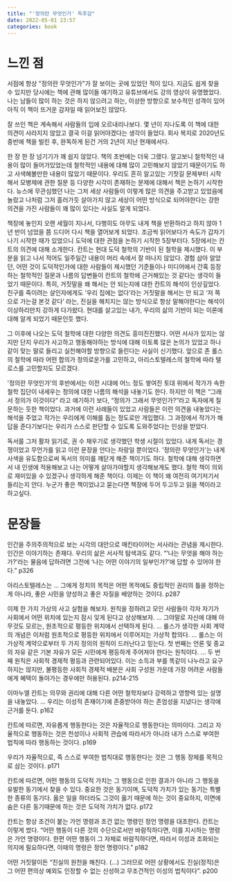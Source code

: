 ```yaml
---
title: "'정의란 무엇인가' 독후감"
date: 2022-05-01 23:57
categories: book
---
```


# 느낀 점

서점에 항상 "정의란 무엇인가"가 잘 보이는 곳에 있었던 적이 있다. 지금도 쉽게 찾을 수 있지만 당시에는 책에 관해 많이들 얘기하고 유튜브에서도 강의 영상이 유명했었다. 나는 남들이 많이 하는 것은 하지 않으려고 하는, 이상한 방향으로 보수적인 성격이 있어 아직 이 책이 뜨거운 감자일 때 읽어보진 않았다.


잘 쓰인 책은 계속해서 사람들의 입에 오르내리나보다. 몇 년이 지나도록 이 책에 대한 의견이 사라지지 않았고 결국 이걸 읽어야겠다는 생각이 들었다. 회사 복지로 2020년도 중반에 책을 빌린 후, 완독하게 된건 거의 2년이 지난 현재에서다.


한 장 한 장 넘기기가 꽤 쉽지 않았다. 책의 초반에는 더욱 그랬다. 알고보니 철학적인 내용이 많이 들어가있었는데 철학적인 내용에 대해 많이 고민해보지 않았기 때문이기도 하고 사색해볼만한 내용이 많았기 때문이다. 우리도 흔히 알고있는 기찻길 문제부터 시작해서 모병제에 관한 질문 등 다양한 시각이 존재하는 문제에 대해서 책은 논하기 시작한다. 뉴스에 무관심했던 나는 그저 세상 사람들이 이렇게 많은 의견을 주고받고 있었음에 놀랐고 나처럼 그저 흘러가듯 살아가지 않고 세상이 어떤 방식으로 되어야한다는 강한 의견을 가진 사람들이 꽤 많이 있다는 사실도 알게 되었다.


책장에 놓인지 오랜 세월이 지나서, 다행히도 아무도 내게 책을 반환하라고 하지 않아 1년 반이 넘었을 쯤 드디어 다시 책을 열어보게 되었다. 조금씩 읽어보다가 속도가 갑자기 나기 시작한 때가 있었으니 도덕에 대한 관점을 논하기 시작한 5장부터다. 5장에서는 칸트의 의견에 대해 소개한다. 칸트는 현대 도덕 철학의 기반이 된 철학을 제시했다. 이 부분을 읽고 나서 적어도 일주일간 내용이 머리 속에서 잘 떠나지 않았다. 경험 삼아 알았던, 어떤 것이 도덕적인가에 대한 사람들이 제시했던 기준들이나 미디어에서 간혹 등장하는 철학적인 질문과 나름의 답변들이 칸트의 철학에 근거해있는 것 같다는 생각이 들었기 때문이다. 특히, 거짓말을 왜 해서는 안 되는지에 대한 칸트의 해석이 인상깊었다. 친구를 죽이려는 살인자에게도 ‘우리 집에는 없다’라는 거짓말을 해서는 안 되고 ‘저 쪽으로 가는걸 본것 같다’ 라는, 진실을 해치지는 않는 방식으로 항상 말해야한다는 해석이 이상하리만치 강하게 다가왔다. 현대를 살고있는 내가, 우리의 삶의 기반이 되는 이론에 대해 알게 되었기 때문인듯 했다.


그 이후에 나오는 도덕 철학에 대한 다양한 의견도 흥미진진했다. 어떤 서사가 있지는 않지만 단지 우리가 사고하고 행동해야하는 방식에 대해 이토록 많은 논의가 있었고 하나같이 맞는 말로 들리고 실천해야할 방향으로 들린다는 사실이 신기했다. 앞으로 존 롤스의 철학에 따라 어떤 합의가 정의로운가를 고민하고, 아리스토텔레스의 철학에 따라 텔로스를 고민할지도 모르겠다.


'정의란 무엇인가'의 후반에서는 이전 시대에 어느 정도 쌓여진 토대 위에서 작가가 속한 철학 집단이 내세우는 정의에 대한 나름의 해석을 내놓기도 한다. 하지만 이 책은 “그래서 정의가 이것이다” 라고 얘기하기 보다, “정의가 그래서 무엇인가?”라고 독자에게 질문하는 듯한 책이었다. 과거에 이런 사례들이 있었고 사람들은 이런 의견을 내놓았다는 해석을 주었고 작가는 우리에게 이해를 돕는 정도로만 개입했다. 그 과정에서 작가가 해답을 준다기보다는 우리가 스스로 판단할 수 있도록 도와주었다는 인상을 받았다.


독서를 그저 활자 읽기로, 권 수 채우기로 생각했던 학생 시절이 있었다. 내게 독서는 경쟁이었고 무언가를 읽고 이런 문장을 안다는 자랑일 뿐이었다. '정의란 무엇인가'는 내게 사색을 유도함으로써 독서의 의미를 깨닫게 해준 책이기도 하다. 철학에 대해 생각하면서 내 인생에 적용해보고 나는 어떻게 살아가야할지 생각해보게도 했다. 철학 책이 의외로 재미있을 수 있겠구나 생각하게 해준 책이다. 이제는 이 책이 왜 여전히 여기저기서 들리는지 안다. 누군가 좋은 책이었냐고 묻는다면 책장에 두어 두고두고 읽을 책이라고 하고싶다.


# 문장들

인간을 주의주의적으로 보는 시각의 대안으로 매킨타이어는 서사라는 관념을 제시한다. 인간은 이야기하는 존재다. 우리의 삶은 서사적 탐색과도 같다. “’나는 무엇을 해야 하는가?’라는 물음에 답하려면 그전에 ‘나는 어떤 이야기의 일부인가?’에 답할 수 있어야 한다.” p326


아리스토텔레스는 ... 그에게 정치의 목적은 어떤 목적에도 중립적인 권리의 틀을 정하는 게 아니라, 좋은 시민을 양성하고 좋은 자질을 배양하는 것이다. p287


이제 한 가지 가상의 사고 실험을 해보자. 원칙을 정하려고 모인 사람들이 각자 자기가 사회에서 어떤 위치에 있는지 잠시 잊게 된다고 상상해보자. ... 그야말로 자신에 대해 아무것도 모르는, 원초적으로 평등한 위치에서 선택하게 된다. ... 롤스가 생각한 사회 계약의 개념은 이처럼 원초적으로 평등한 위치에서 이루어지는 가상적 합의다. ... 롤스는 이 가상적 계약으로부터 두 가지 정의의 원칙이 드러난다고 믿는다. 첫 번째는 언론 및 종교의 자유 같은 기본 자유가 모든 시민에게 평등하게 주어져야 한다는 원칙이다. ... 두 번째 원칙은 사회적 경제적 평등과 관련되어있다. 이는 소득과 부를 똑같이 나누라고 요구하지는 않지만, 불평등한 사회적 경제적 배분은 사회 구성원 가운데 가장 어려운 사람들에게 혜택이 돌아가는 경우에만 허용된다. p214-215


이마누엘 칸트는 의무와 권리에 대해 다른 어떤 철학자보다 강력하고 영향력 있는 설명을 내놓았다. ... 우리는 이성적 존재이기에 존중받아야 하는 존엄성을 지녔다는 생각에 근거를 둔다. p162


칸트에 따르면, 자유롭게 행동한다는 것은 자율적으로 행동한다는 의미이다. 그리고 자율적으로 행동하는 것은 천성이나 사회적 관습에 따라서가 아니라 내가 스스로 부여한 법칙에 따라 행동하는 것이다. p169


우리가 자율적으로, 즉 스스로 부여한 법칙대로 행동한다는 것은 그 행동 장체를 목적으로 삼는 것이다. p171


칸트에 따르면, 어떤 행동의 도덕적 가치는 그 행동으로 인한 결과가 아니라 그 행동을 유발한 동기에서 찾을 수 있다. 중요한 것은 동기이며, 도덕적 가치가 있는 동기는 특별한 종류의 동기다. 옳은 일을 하더라도 그것이 옳기 때문에 하는 것이 중요하지, 이면에 숨은 다른 동기때문에 하는 것은 도덕적 가치가 없다. p172


칸트는 항상 조건이 붙는 가언 명령과 조건 없는 명령인 정언 명령을 대조한다. 칸트는 이렇게 썼다. “어떤 행동이 다른 것의 수단으로서만 바람직하다면, 이를 지시하는 명령은 가언 명령이다. 한편 어떤 행동이 그 자체로 바람직하다면, 따라서 이성과 조화되는 의지에 필요하다면, 이때의 명령은 정언 명령이다.” p182


어떤 거짓말이든 “진실의 원천을 해친다. (...) 그러므로 어떤 상황에서도 진실(정직)은 그 어떤 편의상 예외도 인정할 수 없는 신성하고 무조건적인 이성의 법칙이다”. p200
